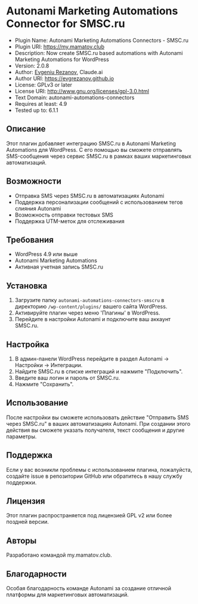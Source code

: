 # Autonami Marketing Automations Connector for SMSC.ru


 * Plugin Name: Autonami Marketing Automations Connectors - SMSC.ru
 * Plugin URI: https://my.mamatov.club
 * Description: Now create SMSC.ru based automations with Autonami Marketing Automations for WordPress
 * Version: 2.0.8
 * Author: <a href="https://eredmonkey.link/">Evgeniu Rezanov</a>, Claude.ai
 * Author URI: https://evgrezanov.github.io
 * License: GPLv3 or later
 * License URI: http://www.gnu.org/licenses/gpl-3.0.html
 * Text Domain: autonami-automations-connectors
 * Requires at least: 4.9
 * Tested up to: 6.1.1


## Описание

Этот плагин добавляет интеграцию SMSC.ru в Autonami Marketing Automations для WordPress. С его помощью вы сможете отправлять SMS-сообщения через сервис SMSC.ru в рамках ваших маркетинговых автоматизаций.

## Возможности

- Отправка SMS через SMSC.ru в автоматизациях Autonami
- Поддержка персонализации сообщений с использованием тегов слияния Autonami
- Возможность отправки тестовых SMS
- Поддержка UTM-меток для отслеживания

## Требования

- WordPress 4.9 или выше
- Autonami Marketing Automations
- Активная учетная запись SMSC.ru

## Установка

1. Загрузите папку `autonami-automations-connectors-smscru` в директорию `/wp-content/plugins/` вашего сайта WordPress.
2. Активируйте плагин через меню 'Плагины' в WordPress.
3. Перейдите в настройки Autonami и подключите ваш аккаунт SMSC.ru.

## Настройка

1. В админ-панели WordPress перейдите в раздел Autonami -> Настройки -> Интеграции.
2. Найдите SMSC.ru в списке интеграций и нажмите "Подключить".
3. Введите ваш логин и пароль от SMSC.ru.
4. Нажмите "Сохранить".

## Использование

После настройки вы сможете использовать действие "Отправить SMS через SMSC.ru" в ваших автоматизациях Autonami. При создании этого действия вы сможете указать получателя, текст сообщения и другие параметры.

## Поддержка

Если у вас возникли проблемы с использованием плагина, пожалуйста, создайте issue в репозитории GitHub или обратитесь в нашу службу поддержки.

## Лицензия

Этот плагин распространяется под лицензией GPL v2 или более поздней версии.

## Авторы

Разработано командой my.mamatov.club.

## Благодарности

Особая благодарность команде Autonami за создание отличной платформы для маркетинговых автоматизаций.